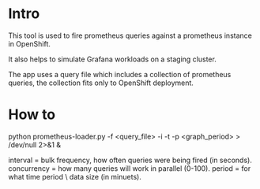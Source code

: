# Intro
This tool is used to fire prometheus queries against a prometheus instance in OpenShift.

It also helps to simulate Grafana workloads on a staging cluster.

The app uses a query file which includes a collection of prometheus queries,
the collection fits only to OpenShift deployment.

# How to
python prometheus-loader.py -f <query_file> -i <interval> -t <concurrency> -p <graph_period>  > /dev/null 2>&1 &

interval = bulk frequency, how often queries were being fired (in seconds).
concurrency = how many queries will work in parallel (0-100).
period = for what time period \ data size (in minuets).
